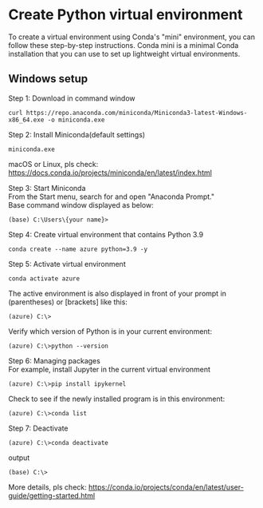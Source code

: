 # Create Python virtual environment

To create a virtual environment using Conda's "mini" environment, you can follow these step-by-step instructions. Conda mini is a minimal Conda installation that you can use to set up lightweight virtual environments.

## Windows setup

Step 1: Download in command window

```
curl https://repo.anaconda.com/miniconda/Miniconda3-latest-Windows-x86_64.exe -o miniconda.exe
```

Step 2: Install Miniconda(default settings)

```
miniconda.exe
```

macOS or Linux, pls check: https://docs.conda.io/projects/miniconda/en/latest/index.html

Step 3: Start Miniconda \
From the Start menu, search for and open "Anaconda Prompt." \
Base command window displayed as below:

```
(base) C:\Users\{your name}>
```

Step 4: Create virtual environment that contains Python 3.9

```
conda create --name azure python=3.9 -y
```

Step 5: Activate virtual environment

```
conda activate azure
```

The active environment is also displayed in front of your prompt in (parentheses) or [brackets] like this:

```
(azure) C:\>
```

Verify which version of Python is in your current environment:

```
(azure) C:\>python --version
```

Step 6: Managing packages \
For example, install Jupyter in the current virtual environment

```
(azure) C:\>pip install ipykernel
```

Check to see if the newly installed program is in this environment:

```
(azure) C:\>conda list
```

Step 7: Deactivate

```
(azure) C:\>conda deactivate
```

output

```
(base) C:\>
```

More details, pls check: https://conda.io/projects/conda/en/latest/user-guide/getting-started.html
